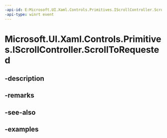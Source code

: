 ```yaml
---
-api-id: E:Microsoft.UI.Xaml.Controls.Primitives.IScrollController.ScrollToRequested
-api-type: winrt event
---
```


# Microsoft.UI.Xaml.Controls.Primitives.IScrollController.ScrollToRequested

<!--
event Windows.Foundation.TypedEventHandler<Microsoft.UI.Xaml.Controls.Primitives.IScrollController,Microsoft.UI.Xaml.Controls.Primitives.ScrollControllerScrollToRequestedEventArgs> ScrollToRequested;
-->


## -description

## -remarks

## -see-also

## -examples


